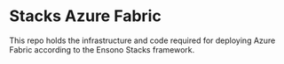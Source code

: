 # Stacks Azure Fabric

This repo holds the infrastructure and code required for deploying Azure Fabric according to the Ensono Stacks framework.
